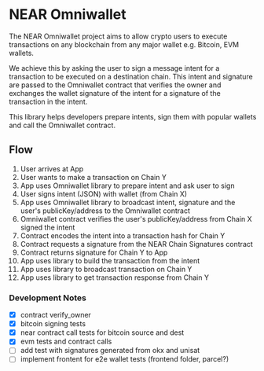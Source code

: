 # NEAR Omniwallet

The NEAR Omniwallet project aims to allow crypto users to execute transactions on any blockchain from any major wallet e.g. Bitcoin, EVM wallets.

We achieve this by asking the user to sign a message intent for a transaction to be executed on a destination chain. This intent and signature are passed to the Omniwallet contract that verifies the owner and exchanges the wallet signature of the intent for a signature of the transaction in the intent.

This library helps developers prepare intents, sign them with popular wallets and call the Omniwallet contract.

## Flow

1. User arrives at App
1. User wants to make a transaction on Chain Y
1. App uses Omniwallet library to prepare intent and ask user to sign
1. User signs intent (JSON) with wallet (from Chain X)
1. App uses Omniwallet library to broadcast intent, signature and the user's publicKey/address to the Omniwallet contract
1. Omniwallet contract verifies the user's publicKey/address from Chain X signed the intent
1. Contract encodes the intent into a transaction hash for Chain Y
1. Contract requests a signature from the NEAR Chain Signatures contract
1. Contract returns signature for Chain Y to App
1. App uses library to build the transaction from the intent
1. App uses library to broadcast transaction on Chain Y
1. App uses library to get transaction response from Chain Y

### Development Notes

-   [x] contract verify_owner
-   [x] bitcoin signing tests
-   [x] near contract call tests for bitcoin source and dest
-   [x] evm tests and contract calls
-   [ ] add test with signatures generated from okx and unisat
-   [ ] implement frontent for e2e wallet tests (frontend folder, parcel?)
